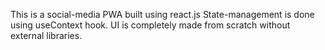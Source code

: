 This is a social-media PWA built using react.js
State-management is done using useContext hook.
UI is completely made from scratch without external libraries.
